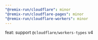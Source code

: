 ```yaml
---
"@remix-run/cloudflare": minor
"@remix-run/cloudflare-pages": minor
"@remix-run/cloudflare-workers": minor
---
```


feat: support `@cloudflare/workers-types` v4
